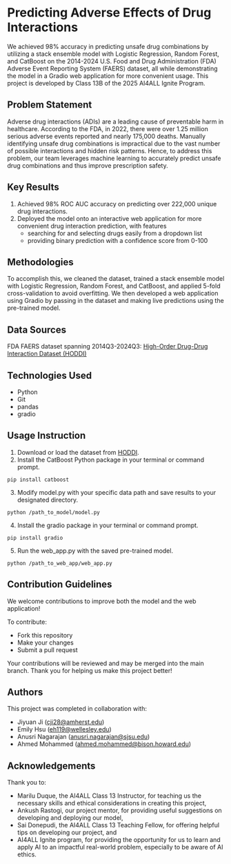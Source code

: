 # Predicting Adverse Effects of Drug Interactions

We achieved 98% accuracy in predicting unsafe drug combinations by utilizing a stack ensemble model with Logistic Regression, Random Forest, and CatBoost on the 2014-2024 U.S. Food and Drug Administration (FDA) Adverse Event Reporting System (FAERS) dataset, all while demonstrating the model in a Gradio web application for more convenient usage. This project is developed by Class 13B of the 2025 AI4ALL Ignite Program.

## Problem Statement <!--- do not change this line -->

Adverse drug interactions (ADIs) are a leading cause of preventable harm in healthcare. According to the FDA, in 2022, there were over 1.25 million serious adverse events reported and nearly 175,000 deaths. Manually identifying unsafe drug combinations is impractical due to the vast number of possible interactions and hidden risk patterns. Hence, to address this problem, our team leverages machine learning to accurately predict unsafe drug combinations and thus improve prescription safety.

## Key Results <!--- do not change this line -->

1. Achieved 98% ROC AUC accuracy on predicting over 222,000 unique drug interactions.
2. Deployed the model onto an interactive web application for more convenient drug interaction prediction, with features
   - searching for and selecting drugs easily from a dropdown list
   - providing binary prediction with a confidence score from 0-100

## Methodologies <!--- do not change this line -->

To accomplish this, we cleaned the dataset, trained a stack ensemble model with Logistic Regression, Random Forest, and CatBoost, and applied 5-fold cross-validation to avoid overfitting. We then developed a web application using Gradio by passing in the dataset and making live predictions using the pre-trained model.

## Data Sources <!--- do not change this line -->

FDA FAERS dataset spanning 2014Q3-2024Q3: [High-Order Drug-Drug Interaction Dataset (HODDI)](https://github.com/TIML-Group/HODDI)

## Technologies Used <!--- do not change this line -->

- Python
- Git
- pandas
- gradio

## Usage Instruction <!--- do not change this line -->
1. Download or load the dataset from [HODDI](https://github.com/TIML-Group/HODDI).
2. Install the CatBoost Python package in your terminal or command prompt.
```
pip install catboost
```
3. Modify model.py with your specific data path and save results to your designated directory.
```
python /path_to_model/model.py
```
4. Install the gradio package in your terminal or command prompt.
```
pip install gradio
```
5. Run the web_app.py with the saved pre-trained model.
```
python /path_to_web_app/web_app.py
```

## Contribution Guidelines <!--- do not change this line -->

We welcome contributions to improve both the model and the web application!

To contribute:
- Fork this repository
- Make your changes
- Submit a pull request

Your contributions will be reviewed and may be merged into the main branch. Thank you for helping us make this project better!

## Authors <!--- do not change this line -->

This project was completed in collaboration with:
- Jiyuan Ji ([cji28@amherst.edu](mailto:cji28@amherst.edu))
- Emily Hsu ([eh119@wellesley.edu](mailto:eh119@wellesley.edu))
- Anusri Nagarajan ([anusri.nagarajan@sjsu.edu](mailto:anusri.nagarajan@sjsu.edu))
- Ahmed Mohammed ([ahmed.mohammed@bison.howard.edu](mailto:ahmed.mohammed@bison.howard.edu))

## Acknowledgements <!--- do not change this line -->

Thank you to:
- Marilu Duque, the AI4ALL Class 13 Instructor, for teaching us the necessary skills and ethical considerations in creating this project,
- Ankush Rastogi, our project mentor, for providing useful suggestions on developing and deploying our model,
- Sai Donepudi, the AI4ALL Class 13 Teaching Fellow, for offering helpful tips on developing our project, and
- AI4ALL Ignite program, for providing the opportunity for us to learn and apply AI to an impactful real-world problem, especially to be aware of AI ethics.
